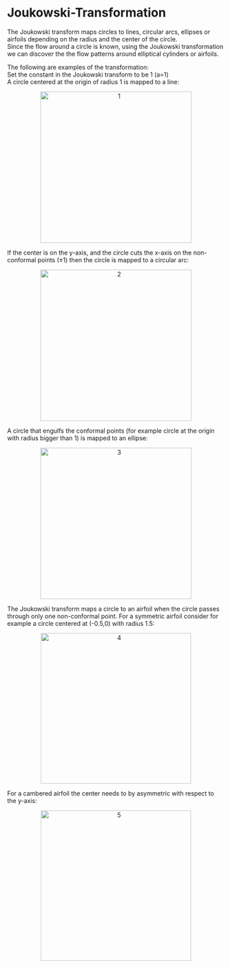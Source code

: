 # Joukowski-Transformation
The Joukowski transform maps circles to lines, circular arcs, ellipses or airfoils depending on the radius and the center of the circle. \
Since the flow around a circle is known, using the Joukowski transformation we can discover the the flow patterns around elliptical cylinders or airfoils.

The following are examples of the transformation:\
Set the constant in the Joukowski transform to be 1 (a=1)\
A circle centered at the origin of radius 1 is mapped to a line:
<p align="center">
<img width="351" alt="1" src="https://user-images.githubusercontent.com/69160824/134475715-a7f21fd3-b61f-4b4a-b405-dbebed12a7fc.PNG"> 
</p>
 If the center is on the y-axis, and the circle cuts the x-axis on the non-conformal points (±1) then the circle is mapped to a circular arc:
<p align="center">
<img width="351" alt="2" src="https://user-images.githubusercontent.com/69160824/134475718-9c2d25b4-62db-4e1d-b095-a178bc7cdbdc.PNG"> 
</p>
A circle that engulfs the conformal points (for example circle at the origin with radius bigger than 1) is mapped to an ellipse:  
<p align="center">
<img width="351" alt="3" src="https://user-images.githubusercontent.com/69160824/134475719-e7de5061-e1f2-4be9-970a-9f802d847bea.PNG"> 
</p>
The Joukowski transform maps a circle to an airfoil when the circle passes through only one non-conformal point. For a symmetric airfoil consider for example a circle centered at (-0.5,0) with radius 1.5:
<p align="center">
<img width="349" alt="4" src="https://user-images.githubusercontent.com/69160824/134475722-b445f4ef-76b5-4335-ace5-d05ec72862d8.PNG"> 
</p>
For a cambered airfoil the center needs to by asymmetric with respect to the y-axis:
<p align="center">
<img width="349" alt="5" src="https://user-images.githubusercontent.com/69160824/134475723-7f7f42a3-8058-49d3-8bbc-1089bd66d083.PNG"> 
</p>

